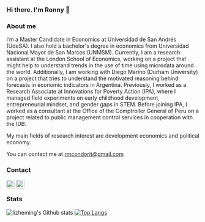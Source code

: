 ### Hi there. I'm Ronny 👋

### About me
I’m a Master Candidate in Economics at Universidad de San Andrés (UdeSA). I also hold a bachelor's degree in economics from Universidad Nacional Mayor de San Marcos (UNMSM). Currently, I am a research assistant at the London School of Economics, working on a project that might help to understand trends in the use of time using microdata around the world. Additionally, I am working with Diego Marino (Durham University) on a project that tries to understand the motivated reasoning behind forecasts in economic indicators in Argentina. Previously, I worked as a Research Associate at Innovations for Poverty Action (IPA), where I managed field experiments on early childhood development, entrepreneurial mindset, and gender gaps in STEM. Before joining IPA, I worked as a consultant at the Office of the Comptroller General of Peru on a project related to public management control services in cooperation with the IDB.

My main fields of research interest are development economics and political economy.

You can contact me at rmcondorit@gmail.com


### Contact
[<img align="left" alt="codeSTACKr | Twitter" width="22px" src="https://cdn.jsdelivr.net/npm/simple-icons@v3/icons/twitter.svg" />][twitter]
[<img align="left" alt="codeSTACKr | LinkedIn" width="22px" src="https://cdn.jsdelivr.net/npm/simple-icons@v3/icons/linkedin.svg" />][linkedin]


<br>

### Stats
![lizheming's Github stats](https://github-readme-stats.vercel.app/api?username=rmcondor&show_icons=true)
[![Top Langs](https://github-readme-stats.vercel.app/api/top-langs/?username=rmcondor&layout=compact)](https://github.com/rmcondor/github-readme-stats)



[twitter]: https://twitter.com/rmcondor
[linkedin]: https://linkedin.com/in/rcondor
<!--
**rmcondor/rmcondor** is a ✨ _special_ ✨ repository because its `README.md` (this file) appears on your GitHub profile.

Here are some ideas to get you started:

- 🔭 I’m currently working on ...
- 🌱 I’m currently learning ...
- 👯 I’m looking to collaborate on ...
- 🤔 I’m looking for help with ...
- 💬 Ask me about ...
- 📫 How to reach me: ...
- 😄 Pronouns: ...
- ⚡ Fun fact: ...
-->
